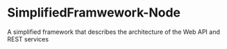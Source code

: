 # SimplifiedFramwework-Node
A simplified framework that describes the architecture of the Web API and REST services
